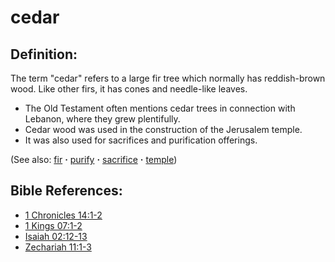 # cedar #

## Definition: ##

The term "cedar" refers to a large fir tree which normally has reddish-brown wood. Like other firs, it has cones and needle-like leaves.

* The Old Testament often mentions cedar trees in connection with Lebanon, where they grew plentifully.
* Cedar wood was used in the construction of the Jerusalem temple.
* It was also used for sacrifices and purification offerings.

(See also: [fir](../other/fir.md) **·** [purify](../kt/purify.md) **·** [sacrifice](../other/sacrifice.md) **·** [temple](../kt/temple.md))

## Bible References: ##

* [1 Chronicles 14:1-2](https://door43.org/en/bible/notes/1ch/14/01)
* [1 Kings 07:1-2](https://door43.org/en/bible/notes/1ki/07/01)
* [Isaiah 02:12-13](https://door43.org/en/bible/notes/isa/02/12)
* [Zechariah 11:1-3](https://door43.org/en/bible/notes/zec/11/01)

